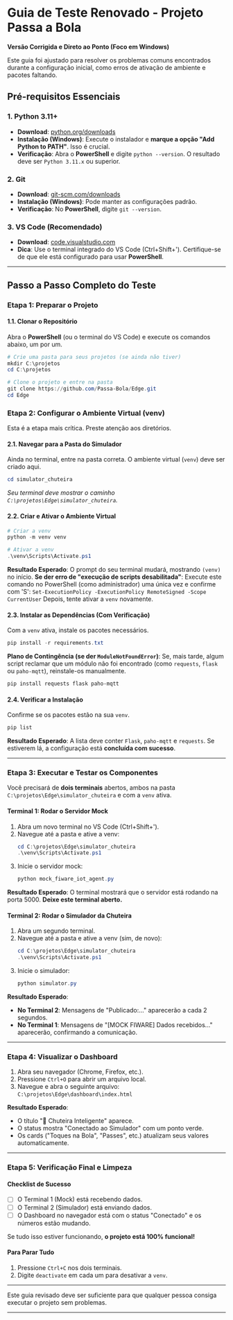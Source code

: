 # Guia de Teste Renovado - Projeto Passa a Bola
**Versão Corrigida e Direto ao Ponto (Foco em Windows)**

Este guia foi ajustado para resolver os problemas comuns encontrados durante a configuração inicial, como erros de ativação de ambiente e pacotes faltando.

## Pré-requisitos Essenciais

### 1. Python 3.11+
- **Download**: [python.org/downloads](https://www.python.org/downloads/)
- **Instalação (Windows)**: Execute o instalador e **marque a opção "Add Python to PATH"**. Isso é crucial.
- **Verificação**: Abra o **PowerShell** e digite `python --version`. O resultado deve ser `Python 3.11.x` ou superior.

### 2. Git
- **Download**: [git-scm.com/downloads](https://git-scm.com/downloads)
- **Instalação (Windows)**: Pode manter as configurações padrão.
- **Verificação**: No **PowerShell**, digite `git --version`.

### 3. VS Code (Recomendado)
- **Download**: [code.visualstudio.com](https://code.visualstudio.com/)
- **Dica**: Use o terminal integrado do VS Code (Ctrl+Shift+'). Certifique-se de que ele está configurado para usar **PowerShell**.

---

## Passo a Passo Completo do Teste

### Etapa 1: Preparar o Projeto

#### 1.1. Clonar o Repositório
Abra o **PowerShell** (ou o terminal do VS Code) e execute os comandos abaixo, um por um.

```powershell
# Crie uma pasta para seus projetos (se ainda não tiver)
mkdir C:\projetos
cd C:\projetos

# Clone o projeto e entre na pasta
git clone https://github.com/Passa-Bola/Edge.git
cd Edge
```

### Etapa 2: Configurar o Ambiente Virtual (venv)

Esta é a etapa mais crítica. Preste atenção aos diretórios.

#### 2.1. Navegar para a Pasta do Simulador
Ainda no terminal, entre na pasta correta. O ambiente virtual (`venv`) deve ser criado aqui.

```powershell
cd simulator_chuteira
```
*Seu terminal deve mostrar o caminho `C:\projetos\Edge\simulator_chuteira`.*

#### 2.2. Criar e Ativar o Ambiente Virtual
```powershell
# Criar a venv
python -m venv venv

# Ativar a venv
.\venv\Scripts\Activate.ps1
```
**Resultado Esperado**: O prompt do seu terminal mudará, mostrando `(venv)` no início.
**Se der erro de "execução de scripts desabilitada"**:
Execute este comando no PowerShell (como administrador) uma única vez e confirme com 'S':
`Set-ExecutionPolicy -ExecutionPolicy RemoteSigned -Scope CurrentUser`
Depois, tente ativar a `venv` novamente.

#### 2.3. Instalar as Dependências (Com Verificação)
Com a `venv` ativa, instale os pacotes necessários.

```powershell
pip install -r requirements.txt
```
**Plano de Contingência (se der `ModuleNotFoundError`)**:
Se, mais tarde, algum script reclamar que um módulo não foi encontrado (como `requests`, `flask` ou `paho-mqtt`), reinstale-os manualmente.
```powershell
pip install requests flask paho-mqtt
```
#### 2.4. Verificar a Instalação
Confirme se os pacotes estão na sua `venv`.
```powershell
pip list
```
**Resultado Esperado**: A lista deve conter `Flask`, `paho-mqtt` e `requests`. Se estiverem lá, a configuração está **concluída com sucesso**.

---

### Etapa 3: Executar e Testar os Componentes

Você precisará de **dois terminais** abertos, ambos na pasta `C:\projetos\Edge\simulator_chuteira` e com a `venv` ativa.

#### Terminal 1: Rodar o Servidor Mock

1.  Abra um novo terminal no VS Code (Ctrl+Shift+').
2.  Navegue até a pasta e ative a venv:
    ```powershell
    cd C:\projetos\Edge\simulator_chuteira
    .\venv\Scripts\Activate.ps1
    ```
3.  Inicie o servidor mock:
    ```powershell
    python mock_fiware_iot_agent.py
    ```
**Resultado Esperado**: O terminal mostrará que o servidor está rodando na porta 5000. **Deixe este terminal aberto.**

#### Terminal 2: Rodar o Simulador da Chuteira

1.  Abra um segundo terminal.
2.  Navegue até a pasta e ative a venv (sim, de novo):
    ```powershell
    cd C:\projetos\Edge\simulator_chuteira
    .\venv\Scripts\Activate.ps1
    ```
3.  Inicie o simulador:
    ```powershell
    python simulator.py
    ```
**Resultado Esperado**:
*   **No Terminal 2**: Mensagens de "Publicado:..." aparecerão a cada 2 segundos.
*   **No Terminal 1**: Mensagens de "[MOCK FIWARE] Dados recebidos..." aparecerão, confirmando a comunicação.

---

### Etapa 4: Visualizar o Dashboard

1.  Abra seu navegador (Chrome, Firefox, etc.).
2.  Pressione `Ctrl+O` para abrir um arquivo local.
3.  Navegue e abra o seguinte arquivo:
    `C:\projetos\Edge\dashboard\index.html`

**Resultado Esperado**:
*   O título "🦶 Chuteira Inteligente" aparece.
*   O status mostra "Conectado ao Simulador" com um ponto verde.
*   Os cards ("Toques na Bola", "Passes", etc.) atualizam seus valores automaticamente.

---

### Etapa 5: Verificação Final e Limpeza

#### Checklist de Sucesso
- [ ] O Terminal 1 (Mock) está recebendo dados.
- [ ] O Terminal 2 (Simulador) está enviando dados.
- [ ] O Dashboard no navegador está com o status "Conectado" e os números estão mudando.

Se tudo isso estiver funcionando, **o projeto está 100% funcional!**

#### Para Parar Tudo
1.  Pressione `Ctrl+C` nos dois terminais.
2.  Digite `deactivate` em cada um para desativar a `venv`.

---

Este guia revisado deve ser suficiente para que qualquer pessoa consiga executar o projeto sem problemas.

---

